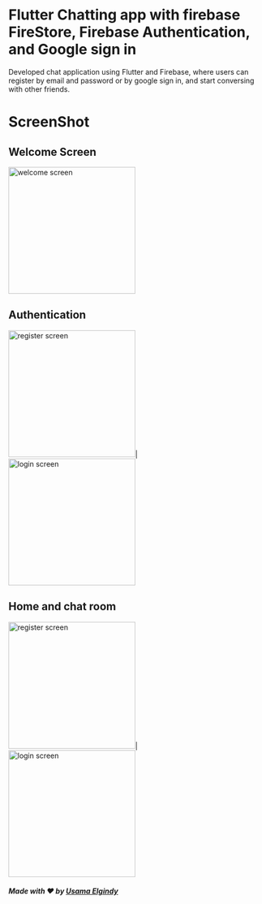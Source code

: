 # Flutter Chatting app with firebase FireStore, Firebase Authentication, and Google sign in 

Developed chat application using Flutter and Firebase,
where users can register by email and password or by google sign in,
and start conversing with other friends.

# ScreenShot

## Welcome Screen 
<img width="250" alt="welcome screen" src="https://user-images.githubusercontent.com/48976562/94574552-8f15d780-0273-11eb-9e2a-64dd233200e7.png">

## Authentication 
<img width="250" alt="register screen" src="https://user-images.githubusercontent.com/48976562/94574859-e1ef8f00-0273-11eb-83e2-9c4fc524f23e.png">|<img width="250" alt="login screen" src="https://user-images.githubusercontent.com/48976562/94574905-efa51480-0273-11eb-927a-f881033415eb.png">

## Home and chat room 
<img width="250" alt="register screen" src="https://user-images.githubusercontent.com/48976562/94575128-3266ec80-0274-11eb-8842-88e9b45d7eb0.png">|<img width="250" alt="login screen" src="https://user-images.githubusercontent.com/48976562/94575206-490d4380-0274-11eb-8bc1-f48589ce4efd.png">


##### Made with ♥ by <a href="https://github.com/UsamaElgendy">Usama Elgindy</a>
